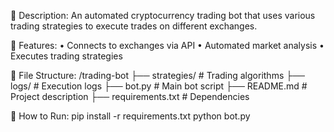 📌 Description:
An automated cryptocurrency trading bot that uses various trading strategies to execute trades on different exchanges.

📜 Features:
	•	Connects to exchanges via API
	•	Automated market analysis
	•	Executes trading strategies

📂 File Structure:
/trading-bot
 ├── strategies/       # Trading algorithms
 ├── logs/             # Execution logs
 ├── bot.py            # Main bot script
 ├── README.md         # Project description
 ├── requirements.txt  # Dependencies

 🚀 How to Run:
 pip install -r requirements.txt
python bot.py
